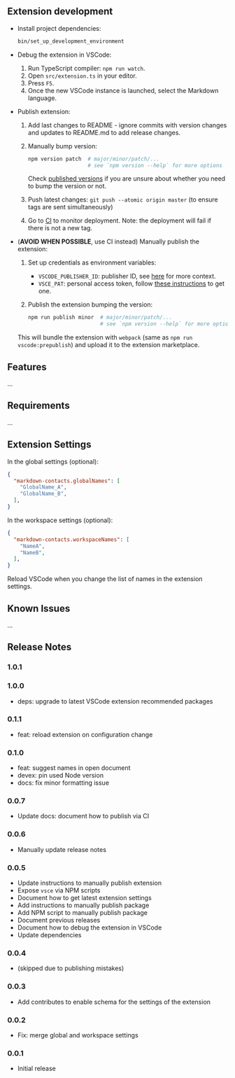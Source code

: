 ## Extension development

* Install project dependencies:

  ```bash
  bin/set_up_development_environment
  ```

* Debug the extension in VSCode:

  1. Run TypeScript compiler: `npm run watch`.
  1. Open `src/extension.ts` in your editor.
  1. Press `F5`.
  1. Once the new VSCode instance is launched, select the Markdown language.

* Publish extension:

  1. Add last changes to README - ignore commits with version changes and updates to README.md to add release changes.

  1. Manually bump version:

      ```bash
      npm version patch  # major/minor/patch/...
                         # see `npm version --help` for more options
      ```
    
      Check [published versions](https://marketplace.visualstudio.com/items?itemName=dtgoitia.markdown-contacts) if you are unsure about whether you need to bump the version or not.
  
  1. Push latest changes: `git push --atomic origin master`  (to ensure tags are sent simultaneously)

  1. Go to [CI](https://github.com/dtgoitia/vscode-markdown-contacts/actions/) to monitor deployment.
    Note: the deployment will fail if there is not a new tag.

* (**AVOID WHEN POSSIBLE**, use CI instead)
  Manually publish the extension:

  1. Set up credentials as environment variables:

      - `VSCODE_PUBLISHER_ID`: publisher ID, see [here][1] for more context.
      - `VSCE_PAT`: personal access token, follow [these instructions][1] to get one.

  1. Publish the extension bumping the version:

      ```bash
      npm run publish minor  # major/minor/patch/...
                             # see `npm version --help` for more options
      ```

  This will bundle the extension with `webpack` (same as `npm run vscode:prepublish`) and upload it to the extension marketplace.

## Features

...

## Requirements

...

## Extension Settings

In the global settings (optional):

```json
{
  "markdown-contacts.globalNames": [
    "GlobalName_A",
    "GlobalName_B",
  ],
}
```

In the workspace settings (optional):

```json
{
  "markdown-contacts.workspaceNames": [
    "NameA",
    "NameB",
  ],
}
```

Reload VSCode when you change the list of names in the extension settings.

## Known Issues

...

## Release Notes

### 1.0.1


### 1.0.0

* deps: upgrade to latest VSCode extension recommended packages

### 0.1.1

* feat: reload extension on configuration change

### 0.1.0

* feat: suggest names in open document
* devex: pin used Node version
* docs: fix minor formatting issue

### 0.0.7

* Update docs: document how to publish via CI

### 0.0.6

* Manually update release notes

### 0.0.5

* Update instructions to manually publish extension
* Expose `vsce` via NPM scripts
* Document how to get latest extension settings
* Add instructions to manually publish package
* Add NPM script to manually publish package
* Document previous releases
* Document how to debug the extension in VSCode
* Update dependencies

### 0.0.4

* (skipped due to publishing mistakes)

### 0.0.3

* Add contributes to enable schema for the settings of the extension

### 0.0.2

* Fix: merge global and workspace settings

### 0.0.1

* Initial release

<!-- External references -->

[1]: https://code.visualstudio.com/api/working-with-extensions/publishing-extension#get-a-personal-access-token "VSCode. Publishing extensions: get a personal access token"
